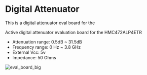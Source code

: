 # Digital Attenuator 
This is a digital attenuator eval board for the 

Active digital attenuator evaluation board for the HMC472ALP4ETR

- Attenuation range: 0.5dB ~ 31.5dB
- Frequency range: 0 Hz ~ 3.8 GHz
- External Vcc: 5v
- Impedance: 50 Ohms

![eval_board_big](https://github.com/user-attachments/assets/5c931d5e-9966-40b3-8b17-3a2cef392c25)
